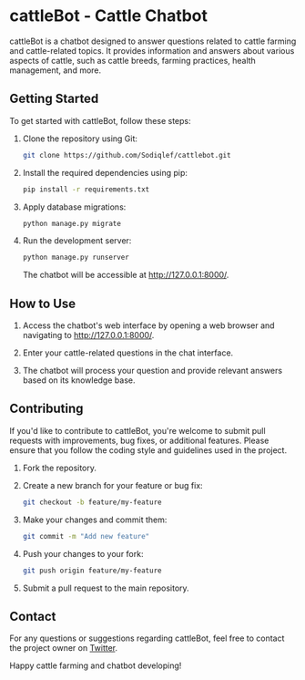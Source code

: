 # cattleBot - Cattle Chatbot

cattleBot is a chatbot designed to answer questions related to cattle farming and cattle-related topics.
It provides information and answers about various aspects of cattle, such as cattle breeds, farming practices, health management, and more.

## Getting Started

To get started with cattleBot, follow these steps:
1. Clone the repository using Git:

   ```bash
   git clone https://github.com/Sodiqlef/cattlebot.git
   ```

2. Install the required dependencies using pip:

   ```bash
   pip install -r requirements.txt
   ```

3. Apply database migrations:

   ```bash
   python manage.py migrate
   ```

4. Run the development server:

   ```bash
   python manage.py runserver
   ```

   The chatbot will be accessible at http://127.0.0.1:8000/.

## How to Use

1. Access the chatbot's web interface by opening a web browser and navigating to http://127.0.0.1:8000/.

2. Enter your cattle-related questions in the chat interface.

3. The chatbot will process your question and provide relevant answers based on its knowledge base.

## Contributing

If you'd like to contribute to cattleBot, you're welcome to submit pull requests with improvements, bug fixes, or additional features. Please ensure that you follow the coding style and guidelines used in the project.

1. Fork the repository.

2. Create a new branch for your feature or bug fix:

   ```bash
   git checkout -b feature/my-feature
   ```

3. Make your changes and commit them:

   ```bash
   git commit -m "Add new feature"
   ```

4. Push your changes to your fork:

   ```bash
   git push origin feature/my-feature
   ```

5. Submit a pull request to the main repository.


## Contact

For any questions or suggestions regarding cattleBot, feel free to contact the project owner on [Twitter](https://twitter.com/sodiqOgundimu).


Happy cattle farming and chatbot developing!
```
